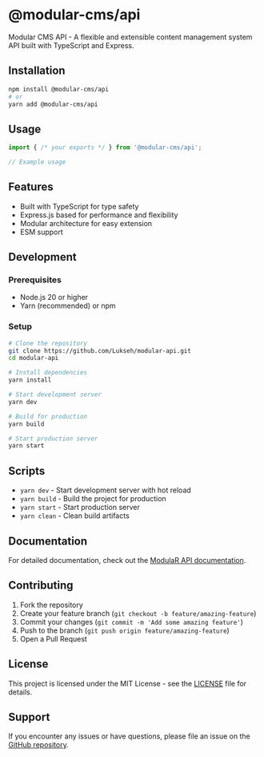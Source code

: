 # @modular-cms/api

Modular CMS API - A flexible and extensible content management system API built with TypeScript and Express.

## Installation

```bash
npm install @modular-cms/api
# or
yarn add @modular-cms/api
```

## Usage

```typescript
import { /* your exports */ } from '@modular-cms/api';

// Example usage
```

## Features

- Built with TypeScript for type safety
- Express.js based for performance and flexibility
- Modular architecture for easy extension
- ESM support

## Development

### Prerequisites

- Node.js 20 or higher
- Yarn (recommended) or npm

### Setup

```bash
# Clone the repository
git clone https://github.com/Lukseh/modular-api.git
cd modular-api

# Install dependencies
yarn install

# Start development server
yarn dev

# Build for production
yarn build

# Start production server
yarn start
```

## Scripts

- `yarn dev` - Start development server with hot reload
- `yarn build` - Build the project for production
- `yarn start` - Start production server
- `yarn clean` - Clean build artifacts

## Documentation

For detailed documentation, check out the [ModulaR API documentation](https://github.com/Lukseh/modular-api).

## Contributing

1. Fork the repository
2. Create your feature branch (`git checkout -b feature/amazing-feature`)
3. Commit your changes (`git commit -m 'Add some amazing feature'`)
4. Push to the branch (`git push origin feature/amazing-feature`)
5. Open a Pull Request

## License

This project is licensed under the MIT License - see the [LICENSE](LICENSE) file for details.

## Support

If you encounter any issues or have questions, please file an issue on the [GitHub repository](https://github.com/Lukseh/modular-api/issues).